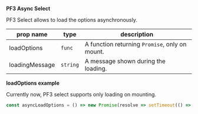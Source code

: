 **PF3 Async Select**

PF3 Select allows to load the options asynchronously.

|prop name|type|description|
|---------|----|-----------|
|loadOptions|`func`|A function returning `Promise`, only on mount.|
|loadingMessage|`string`|A message shown during the loading.|

**loadOptions example**

Currently now, PF3 select supports only loading on mounting.

```jsx
const asyncLoadOptions = () => new Promise(resolve => setTimeout(() => resolve(options), 2000));
```